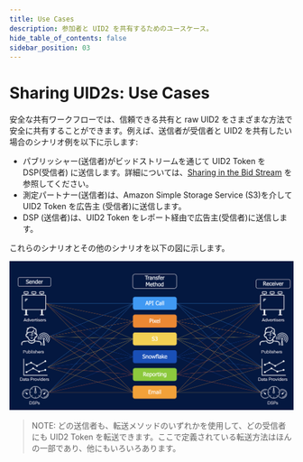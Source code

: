 ```yaml
---
title: Use Cases
description: 参加者と UID2 を共有するためのユースケース。
hide_table_of_contents: false
sidebar_position: 03
---
```


# Sharing UID2s: Use Cases

安全な共有ワークフローでは、信頼できる共有と raw UID2 をさまざまな方法で安全に共有することができます。例えば、送信者が受信者と UID2 を共有したい場合のシナリオ例を以下に示します:

- パブリッシャー(送信者)がビッドストリームを通じて UID2 Token を DSP(受信者) に送信します。詳細については、[Sharing in the Bid Stream](sharing-bid-stream.md) を参照してください。
- 測定パートナー(送信者)は、Amazon Simple Storage Service (S3)を介して UID2 Token を広告主 (受信者)に送信します。
- DSP (送信者)は、UID2 Token をレポート経由で広告主(受信者)に送信します。

これらのシナリオとその他のシナリオを以下の図に示します。

![Illustration of Sharing Use Cases](images/UID2_Sharing_Diagram_UseCases.png)

> NOTE: どの送信者も、転送メソッドのいずれかを使用して、どの受信者にも UID2 Token を転送できます。ここで定義されている転送方法はほんの一部であり、他にもいろいろあります。

